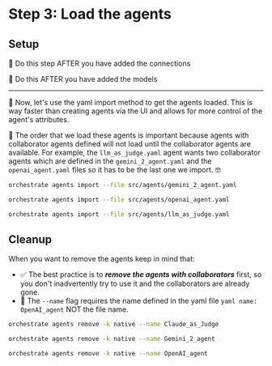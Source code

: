 # Step 3: Load the agents

## Setup
🚨 Do this step AFTER you have added the connections

🚨 Do this AFTER you have added the models

---

🚀 Now, let's use the yaml import method to get the agents loaded. This is way faster than creating agents via the UI and allows for more control of the agent's attributes. 

🧨 The order that we load these agents is important because agents with collaborator agents defined will not load until the collaborator agents are available. For example, the `llm_as_judge.yaml` agent wants two collaborator agents which are defined in the `gemini_2_agent.yaml` and the `openai_agent.yaml` files so it has to be the last one we import. 🤓

```bash
orchestrate agents import --file src/agents/gemini_2_agent.yaml

orchestrate agents import --file src/agents/openai_agent.yaml

orchestrate agents import --file src/agents/llm_as_judge.yaml
```

## Cleanup

When you want to remove the agents keep in mind that:
- ✅ The best practice is to ***remove the agents with collaborators*** first, so you don't inadvertently try to use it and the collaborators are already gone. 
- 🧨 The `--name` flag requires the name defined in the yaml file ```yaml
name: OpenAI_agent``` NOT the file name.

```bash
orchestrate agents remove -k native --name Claude_as_Judge

orchestrate agents remove -k native --name Gemini_2_agent

orchestrate agents remove -k native --name OpenAI_agent
```